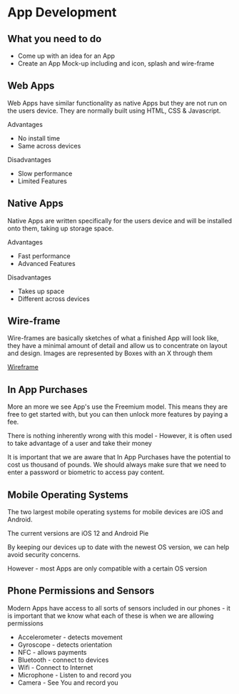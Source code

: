 # App Development

## What you need to do

* Come up with an idea for an App
* Create an App Mock-up including and icon, splash and wire-frame

## Web Apps

Web Apps have similar functionality as native Apps but they are not run on the users device. They are normally built using HTML, CSS & Javascript.

Advantages

* No install time
* Same across devices

Disadvantages

* Slow performance
* Limited Features

## Native Apps

Native Apps are written specifically for the users device and will be installed onto them, taking up storage space.

Advantages

* Fast performance
* Advanced Features

Disadvantages

* Takes up space
* Different across devices

## Wire-frame

Wire-frames are basically sketches of what a finished App will look like, they have a minimal amount of detail and allow us to concentrate on layout and design. Images are represented by Boxes with an X through them

[Wireframe](https://wireframe.cc/)

## In App Purchases

More an more we see App's use the Freemium model. This means they are free to get started with, but you can then unlock more features by paying a fee.

There is nothing inherently wrong with this model - However, it is often used to take advantage of a user and take their money

It is important that we are aware that In App Purchases have the potential to cost us thousand of pounds. We should always make sure that we need to enter a password or biometric to access pay content.

## Mobile Operating Systems

The two largest mobile operating systems for mobile devices are iOS and Android.

The current versions are iOS 12 and Android Pie

By keeping our devices up to date with the newest OS version, we can help avoid security concerns.

However - most Apps are only compatible with a certain OS version

## Phone Permissions and Sensors

Modern Apps have access to all sorts of sensors included in our phones - it is important that we know what each of these is when we are allowing permissions

* Accelerometer - detects movement
* Gyroscope - detects orientation
* NFC - allows payments
* Bluetooth - connect to devices
* Wifi - Connect to Internet
* Microphone - Listen to and record you
* Camera - See You and record you



